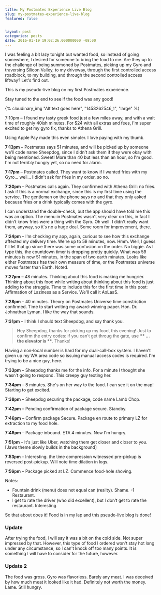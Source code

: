 ```yaml
---
title: My Postmates Experience Live Blog
slug: my-postmates-experience-live-blog
featured: false


layout: post
categories: posts
date: 2016-01-19 19:02:26.000000000 -08:00
---
```


I was feeling a bit lazy tonight but wanted food, so instead of going somewhere, I desired for someone to bring the food to me. Are they up to the challenge of being summoned by Postmates, picking up my Gyro and traversing Silicon Valley, to my driveway, through the first controlled access roadblock, to my building, and through the second controlled access liftway? Let's find out.

This is my pseudo-live blog on my first Postmates experience.

Stay tuned to the end to see if the food was any good!

{% cloudinary_img "Alt text goes here", "1453262546_1", "large" %}

7:10pm – I found my tasty greek food just a few miles away, and with a wait time of roughly 40ish minutes. For $24 with all extras and fees, I'm super excited to get my gyro fix, thanks to Athena Grill.

Using Apple Pay made this even simpler. I love paying with my thumb.

**7:13pm** – Postmates says 51 minutes, and will be picked up by someone we'll code name Sheepdog, since I didn't ask them if they were okay with being mentioned. Sweet! More than 40 but less than an hour, so I'm good. I'm not terribly hungry yet, so no need for alarm.

**7:17pm** – Postmates called. They want to know if I wanted fries with my Gyro… well… I didn't ask for fries in my order, so no.

**7:20pm** – Postmates calls again. They confirmed with Athena Grill: no fries. I ask if this is a normal exchange, since this is my first time using the service. The gentleman on the phone says no and that they only asked because fries or a drink typically comes with the gyro.

I can understand the double-check, but the app should have told me this was an option. The menu in Postmates wasn't very clear on this, in fact I didn't know fries were a thing with the Gyro. Oh well. I didn't really want them, anyway, so it's no a huge deal. Some room for improvement, there.

**7:24pm** – I'm checking my app, again, curious to see how this exchange affected my delivery time. We're up to 59 minutes, now. Hmm. Well, I guess I'll let that go since there was some confusion on the order. No biggie. As I type this, the countdown timer is dropping pretty quickly. What was 59 minutes is now 51 minutes, in the span of two earth minutes. Looks like either Postmates has their own measure of time, or the Postmates universe moves faster than Earth. Noted.

**7:27pm** – 48 minutes. Thinking about this food is making me hungrier. Thinking about this food while writing about thinking about this food is just adding to the struggle. Time to include this for the first time in this post: Affirmation of Laziness as a Service. We'll call it AoLaaS.

**7:28pm** – 40 minutes. Theory on Postmates Universe time constriction confirmed. Time to start writing my award-winning paper. Hon. Dr. Johnathan Lyman. I like the way that sounds.

**7:31pm** – I think I should text Sheepdog, and say thank you.

> Hey Sheepdog, thanks for picking up my food, this evening! Just to confirm the entry codes: if you can't get throug the gate, use **\*\* … the elevator is \*\***. Thanks!

Having a non-local number is hard for my dual-call-box system. I haven't given up my WA area code so issuing manual access codes is required. I'm trying to be a nice guy, here.

**7:33pm** – Sheepdog thanks me for the info. For a minute I thought she wasn't going to respond. This creepy guy texting her.

**7:34pm** – 8 minutes. She's on her way to the food. I can see it on the map! Starting to get excited.

**7:38pm** – Sheepdog securing the package, code name Lamb Chop.

**7:42pm** – Pending confirmation of package secure. Standby.

**7:46pm** – Confirm package Secure. Package en route to primary LZ for extraction to my food hole.

**7:48pm** – Package inbound. ETA 4 minutes. Now I'm hungry.

**7:51pm** – It's just like Uber, watching them get closer and closer to you. [Jaws theme slowly builds in the background]

**7:53pm** – Interesting. the time compression witnessed pre-pickup is reversed post-pickup. Will note time dilation in logs.

**7:56pm** – Package picked at LZ. Commence food-hole shoving.

Notes:

- Fountain drink (menu) does not equal can (reality). Shame. -1 Restaurant.
- I get to rate the driver (who did excellent), but I don't get to rate the restaurant. Interesting.

So that about does it! Food is in my lap and this pseudo-live blog is done!

### Update

After trying the food, I will say it was a bit on the cold side. Not super impressed by that. However, this type of food I ordered won't stay hot long under any circumstance, so I can't knock off too many points. It is something I will have to consider for the future, however.

### Update 2

The food was gross. Gyro was flavorless. Barely any meat. I was deceived by how much meat it looked like it had. Definitely not worth the money. Lame. Still hungry.

